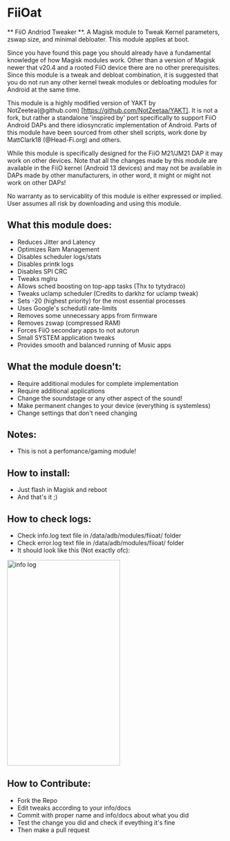 # FiiOat
** FiiO Andriod Tweaker **. 
A Magisk module to Tweak Kernel parameters, zswap size, and minimal debloater. This module applies at boot.

Since you have found this page you should already have a fundamental knowledge of how Magisk modules work. Other than a version of Magisk newer that v20.4 and a rooted FiiO device there are no other prerequisites. Since this module is a tweak and debloat combination, it is suggested that you do not run any other kernel tweak modules or debloating modules for Android at the same time.

This module is a highly modified version of YAKT by NotZeetea(@github.com) [https://github.com/NotZeetaa/YAKT]. It is not a fork, but rather a standalone 'inspired by' port specifically to support FiiO Android DAPs and there idiosyncratic implementation of Android.
Parts of this module have been sourced from other shell scripts, work done by MattClark18 (@Head-Fi.org) and others.

While this module is specifically designed for the FiiO M21/JM21 DAP it may work on other devices. Note that all the changes made by this module are available in the FiiO kernel (Android 13 devices) and may not be available in DAPs made by other manufacturers, in other word, it might or might not work on other DAPs!

No warranty as to servicablity of this module is either expressed or implied. User assumes all risk by downloading and using this module.

## What this module does:
- Reduces Jitter and Latency
- Optimizes Ram Management
- Disables scheduler logs/stats
- Disables printk logs
- Disables SPI CRC
- Tweaks mglru
- Allows sched boosting on top-app tasks (Thx to tytydraco)
- Tweaks uclamp scheduler (Credits to darkhz for uclamp tweak)
- Sets -20 (highest priority) for the most essential processes
- Uses Google's schedutil rate-limits
- Removes some unnecessary apps from firmware
- Removes zswap (compressed RAM)
- Forces FiiO secondary apps to not autorun
- Small SYSTEM application tweaks
- Provides smooth and balanced running of Music apps


## What the module doesn't:
- Require additional modules for complete implementation
- Require additional applications
- Change the soundstage or any other aspect of the sound!
- Make permanent changes to your device (everything is systemless)
- Change settings that don't need changing


## Notes:
- This is not a perfomance/gaming module!


## How to install:
- Just flash in Magisk and reboot
- And that's it ;)


## How to check logs:
- Check info.log text file in /data/adb/modules/fiioat/ folder
- Check error.log text file in /data/adb/modules/fiioat/ folder
- It should look like this (Not exactly ofc):
<img width="261" height="475" alt="info log" src="https://github.com/user-attachments/assets/884eccbe-c7ca-435b-8b63-ca15f112f3b8" />

## How to Contribute:
- Fork the Repo
- Edit tweaks according to your info/docs
- Commit with proper name and info/docs about what you did
- Test the change you did and check if eveything it's fine
- Then make a pull request

